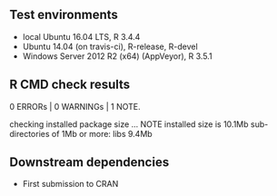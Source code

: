## Test environments

* local Ubuntu 16.04 LTS, R 3.4.4
* Ubuntu 14.04 (on travis-ci), R-release, R-devel
* Windows Server 2012 R2 (x64) (AppVeyor), R 3.5.1

## R CMD check results

0 ERRORs | 0 WARNINGs | 1 NOTE.

checking installed package size ... NOTE
  installed size is 10.1Mb
  sub-directories of 1Mb or more:
    libs   9.4Mb

## Downstream dependencies

* First submission to CRAN
